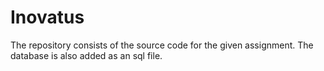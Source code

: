 # Inovatus

The repository consists of the source code for the given assignment.
The database is also added as an sql file.
